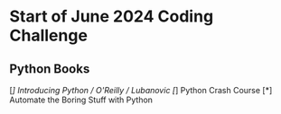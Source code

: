 # Start of June 2024 Coding Challenge
## Python Books
[*] Introducing Python / O'Reilly / Lubanovic
[*] Python Crash Course
[*] Automate the Boring Stuff with Python
